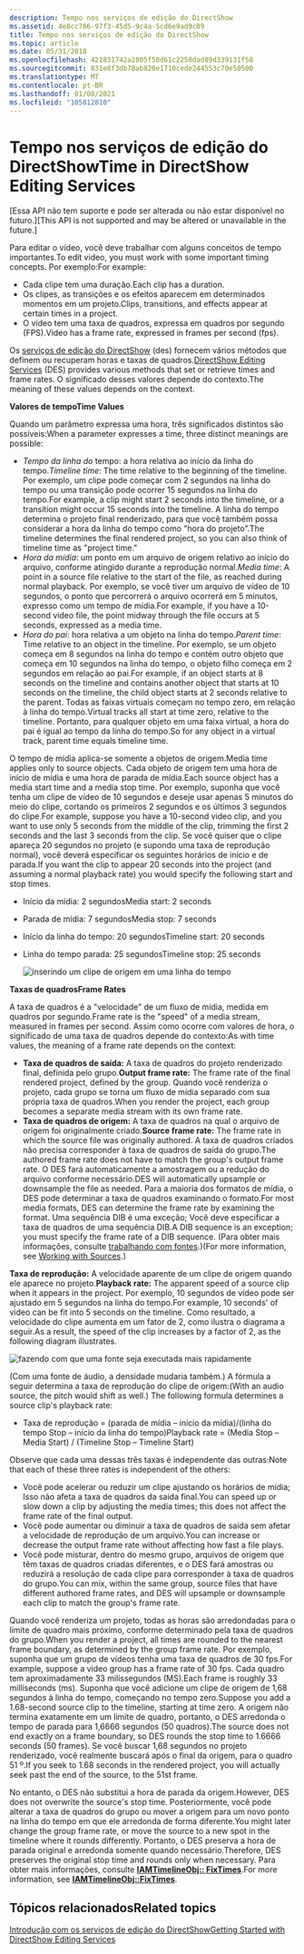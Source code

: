 ```yaml
---
description: Tempo nos serviços de edição do DirectShow
ms.assetid: 4e8cc766-97f3-45d5-9c4a-5cd6e9ad9c09
title: Tempo nos serviços de edição do DirectShow
ms.topic: article
ms.date: 05/31/2018
ms.openlocfilehash: 421831742a2805f58d61c2258dad89d339131f58
ms.sourcegitcommit: 831e8f3db78ab820e1710cede244553c70e50500
ms.translationtype: MT
ms.contentlocale: pt-BR
ms.lasthandoff: 01/08/2021
ms.locfileid: "105812810"
---
```

# <a name="time-in-directshow-editing-services"></a><span data-ttu-id="c29d3-103">Tempo nos serviços de edição do DirectShow</span><span class="sxs-lookup"><span data-stu-id="c29d3-103">Time in DirectShow Editing Services</span></span>

<span data-ttu-id="c29d3-104">\[Essa API não tem suporte e pode ser alterada ou não estar disponível no futuro.\]</span><span class="sxs-lookup"><span data-stu-id="c29d3-104">\[This API is not supported and may be altered or unavailable in the future.\]</span></span>

<span data-ttu-id="c29d3-105">Para editar o vídeo, você deve trabalhar com alguns conceitos de tempo importantes.</span><span class="sxs-lookup"><span data-stu-id="c29d3-105">To edit video, you must work with some important timing concepts.</span></span> <span data-ttu-id="c29d3-106">Por exemplo:</span><span class="sxs-lookup"><span data-stu-id="c29d3-106">For example:</span></span>

-   <span data-ttu-id="c29d3-107">Cada clipe tem uma duração.</span><span class="sxs-lookup"><span data-stu-id="c29d3-107">Each clip has a duration.</span></span>
-   <span data-ttu-id="c29d3-108">Os clipes, as transições e os efeitos aparecem em determinados momentos em um projeto.</span><span class="sxs-lookup"><span data-stu-id="c29d3-108">Clips, transitions, and effects appear at certain times in a project.</span></span>
-   <span data-ttu-id="c29d3-109">O vídeo tem uma taxa de quadros, expressa em quadros por segundo (FPS).</span><span class="sxs-lookup"><span data-stu-id="c29d3-109">Video has a frame rate, expressed in frames per second (fps).</span></span>

<span data-ttu-id="c29d3-110">Os [serviços de edição do DirectShow](directshow-editing-services.md) (des) fornecem vários métodos que definem ou recuperam horas e taxas de quadros.</span><span class="sxs-lookup"><span data-stu-id="c29d3-110">[DirectShow Editing Services](directshow-editing-services.md) (DES) provides various methods that set or retrieve times and frame rates.</span></span> <span data-ttu-id="c29d3-111">O significado desses valores depende do contexto.</span><span class="sxs-lookup"><span data-stu-id="c29d3-111">The meaning of these values depends on the context.</span></span>

<span data-ttu-id="c29d3-112">**Valores de tempo**</span><span class="sxs-lookup"><span data-stu-id="c29d3-112">**Time Values**</span></span>

<span data-ttu-id="c29d3-113">Quando um parâmetro expressa uma hora, três significados distintos são possíveis:</span><span class="sxs-lookup"><span data-stu-id="c29d3-113">When a parameter expresses a time, three distinct meanings are possible:</span></span>

-   <span data-ttu-id="c29d3-114">*Tempo da linha do* tempo: a hora relativa ao início da linha do tempo.</span><span class="sxs-lookup"><span data-stu-id="c29d3-114">*Timeline time*: The time relative to the beginning of the timeline.</span></span> <span data-ttu-id="c29d3-115">Por exemplo, um clipe pode começar com 2 segundos na linha do tempo ou uma transição pode ocorrer 15 segundos na linha do tempo.</span><span class="sxs-lookup"><span data-stu-id="c29d3-115">For example, a clip might start 2 seconds into the timeline, or a transition might occur 15 seconds into the timeline.</span></span> <span data-ttu-id="c29d3-116">A linha do tempo determina o projeto final renderizado, para que você também possa considerar a hora da linha do tempo como "hora do projeto".</span><span class="sxs-lookup"><span data-stu-id="c29d3-116">The timeline determines the final rendered project, so you can also think of timeline time as "project time."</span></span>
-   <span data-ttu-id="c29d3-117">*Hora da mídia*: um ponto em um arquivo de origem relativo ao início do arquivo, conforme atingido durante a reprodução normal.</span><span class="sxs-lookup"><span data-stu-id="c29d3-117">*Media time*: A point in a source file relative to the start of the file, as reached during normal playback.</span></span> <span data-ttu-id="c29d3-118">Por exemplo, se você tiver um arquivo de vídeo de 10 segundos, o ponto que percorrerá o arquivo ocorrerá em 5 minutos, expresso como um tempo de mídia.</span><span class="sxs-lookup"><span data-stu-id="c29d3-118">For example, if you have a 10-second video file, the point midway through the file occurs at 5 seconds, expressed as a media time.</span></span>
-   <span data-ttu-id="c29d3-119">*Hora do pai*: hora relativa a um objeto na linha do tempo.</span><span class="sxs-lookup"><span data-stu-id="c29d3-119">*Parent time*: Time relative to an object in the timeline.</span></span> <span data-ttu-id="c29d3-120">Por exemplo, se um objeto começa em 8 segundos na linha do tempo e contém outro objeto que começa em 10 segundos na linha do tempo, o objeto filho começa em 2 segundos em relação ao pai.</span><span class="sxs-lookup"><span data-stu-id="c29d3-120">For example, if an object starts at 8 seconds on the timeline and contains another object that starts at 10 seconds on the timeline, the child object starts at 2 seconds relative to the parent.</span></span> <span data-ttu-id="c29d3-121">Todas as faixas virtuais começam no tempo zero, em relação à linha do tempo.</span><span class="sxs-lookup"><span data-stu-id="c29d3-121">Virtual tracks all start at time zero, relative to the timeline.</span></span> <span data-ttu-id="c29d3-122">Portanto, para qualquer objeto em uma faixa virtual, a hora do pai é igual ao tempo da linha do tempo.</span><span class="sxs-lookup"><span data-stu-id="c29d3-122">So for any object in a virtual track, parent time equals timeline time.</span></span>

<span data-ttu-id="c29d3-123">O tempo de mídia aplica-se somente a objetos de origem.</span><span class="sxs-lookup"><span data-stu-id="c29d3-123">Media time applies only to source objects.</span></span> <span data-ttu-id="c29d3-124">Cada objeto de origem tem uma hora de início de mídia e uma hora de parada de mídia.</span><span class="sxs-lookup"><span data-stu-id="c29d3-124">Each source object has a media start time and a media stop time.</span></span> <span data-ttu-id="c29d3-125">Por exemplo, suponha que você tenha um clipe de vídeo de 10 segundos e deseje usar apenas 5 minutos do meio do clipe, cortando os primeiros 2 segundos e os últimos 3 segundos do clipe.</span><span class="sxs-lookup"><span data-stu-id="c29d3-125">For example, suppose you have a 10-second video clip, and you want to use only 5 seconds from the middle of the clip, trimming the first 2 seconds and the last 3 seconds from the clip.</span></span> <span data-ttu-id="c29d3-126">Se você quiser que o clipe apareça 20 segundos no projeto (e supondo uma taxa de reprodução normal), você deverá especificar os seguintes horários de início e de parada.</span><span class="sxs-lookup"><span data-stu-id="c29d3-126">If you want the clip to appear 20 seconds into the project (and assuming a normal playback rate) you would specify the following start and stop times.</span></span>

-   <span data-ttu-id="c29d3-127">Início da mídia: 2 segundos</span><span class="sxs-lookup"><span data-stu-id="c29d3-127">Media start: 2 seconds</span></span>
-   <span data-ttu-id="c29d3-128">Parada de mídia: 7 segundos</span><span class="sxs-lookup"><span data-stu-id="c29d3-128">Media stop: 7 seconds</span></span>
-   <span data-ttu-id="c29d3-129">Início da linha do tempo: 20 segundos</span><span class="sxs-lookup"><span data-stu-id="c29d3-129">Timeline start: 20 seconds</span></span>
-   <span data-ttu-id="c29d3-130">Linha do tempo parada: 25 segundos</span><span class="sxs-lookup"><span data-stu-id="c29d3-130">Timeline stop: 25 seconds</span></span>

    ![inserindo um clipe de origem em uma linha do tempo](images/des-time1.png)

<span data-ttu-id="c29d3-132">**Taxas de quadros**</span><span class="sxs-lookup"><span data-stu-id="c29d3-132">**Frame Rates**</span></span>

<span data-ttu-id="c29d3-133">A taxa de quadros é a "velocidade" de um fluxo de mídia, medida em quadros por segundo.</span><span class="sxs-lookup"><span data-stu-id="c29d3-133">Frame rate is the "speed" of a media stream, measured in frames per second.</span></span> <span data-ttu-id="c29d3-134">Assim como ocorre com valores de hora, o significado de uma taxa de quadros depende do contexto:</span><span class="sxs-lookup"><span data-stu-id="c29d3-134">As with time values, the meaning of a frame rate depends on the context:</span></span>

-   <span data-ttu-id="c29d3-135">**Taxa de quadros de saída:** A taxa de quadros do projeto renderizado final, definida pelo grupo.</span><span class="sxs-lookup"><span data-stu-id="c29d3-135">**Output frame rate:** The frame rate of the final rendered project, defined by the group.</span></span> <span data-ttu-id="c29d3-136">Quando você renderiza o projeto, cada grupo se torna um fluxo de mídia separado com sua própria taxa de quadros.</span><span class="sxs-lookup"><span data-stu-id="c29d3-136">When you render the project, each group becomes a separate media stream with its own frame rate.</span></span>
-   <span data-ttu-id="c29d3-137">**Taxa de quadros de origem:** A taxa de quadros na qual o arquivo de origem foi originalmente criado.</span><span class="sxs-lookup"><span data-stu-id="c29d3-137">**Source frame rate:** The frame rate in which the source file was originally authored.</span></span> <span data-ttu-id="c29d3-138">A taxa de quadros criados não precisa corresponder à taxa de quadros de saída do grupo.</span><span class="sxs-lookup"><span data-stu-id="c29d3-138">The authored frame rate does not have to match the group's output frame rate.</span></span> <span data-ttu-id="c29d3-139">O DES fará automaticamente a amostragem ou a redução do arquivo conforme necessário.</span><span class="sxs-lookup"><span data-stu-id="c29d3-139">DES will automatically upsample or downsample the file as needed.</span></span> <span data-ttu-id="c29d3-140">Para a maioria dos formatos de mídia, o DES pode determinar a taxa de quadros examinando o formato.</span><span class="sxs-lookup"><span data-stu-id="c29d3-140">For most media formats, DES can determine the frame rate by examining the format.</span></span> <span data-ttu-id="c29d3-141">Uma sequência DIB é uma exceção; Você deve especificar a taxa de quadros de uma sequência DIB.</span><span class="sxs-lookup"><span data-stu-id="c29d3-141">A DIB sequence is an exception; you must specify the frame rate of a DIB sequence.</span></span> <span data-ttu-id="c29d3-142">(Para obter mais informações, consulte [trabalhando com fontes](working-with-sources.md).)</span><span class="sxs-lookup"><span data-stu-id="c29d3-142">(For more information, see [Working with Sources](working-with-sources.md).)</span></span>

<span data-ttu-id="c29d3-143">**Taxa de reprodução:** A velocidade aparente de um clipe de origem quando ele aparece no projeto.</span><span class="sxs-lookup"><span data-stu-id="c29d3-143">**Playback rate:** The apparent speed of a source clip when it appears in the project.</span></span> <span data-ttu-id="c29d3-144">Por exemplo, 10 segundos de vídeo pode ser ajustado em 5 segundos na linha do tempo.</span><span class="sxs-lookup"><span data-stu-id="c29d3-144">For example, 10 seconds' of video can be fit into 5 seconds on the timeline.</span></span> <span data-ttu-id="c29d3-145">Como resultado, a velocidade do clipe aumenta em um fator de 2, como ilustra o diagrama a seguir.</span><span class="sxs-lookup"><span data-stu-id="c29d3-145">As a result, the speed of the clip increases by a factor of 2, as the following diagram illustrates.</span></span>

![fazendo com que uma fonte seja executada mais rapidamente](images/des-time2.png)

<span data-ttu-id="c29d3-147">(Com uma fonte de áudio, a densidade mudaria também.) A fórmula a seguir determina a taxa de reprodução do clipe de origem:</span><span class="sxs-lookup"><span data-stu-id="c29d3-147">(With an audio source, the pitch would shift as well.) The following formula determines a source clip's playback rate:</span></span>

-   <span data-ttu-id="c29d3-148">Taxa de reprodução = (parada de mídia – início da mídia)/(linha do tempo Stop – início da linha do tempo)</span><span class="sxs-lookup"><span data-stu-id="c29d3-148">Playback rate = (Media Stop – Media Start) / (Timeline Stop – Timeline Start)</span></span>

<span data-ttu-id="c29d3-149">Observe que cada uma dessas três taxas é independente das outras:</span><span class="sxs-lookup"><span data-stu-id="c29d3-149">Note that each of these three rates is independent of the others:</span></span>

-   <span data-ttu-id="c29d3-150">Você pode acelerar ou reduzir um clipe ajustando os horários de mídia; Isso não afeta a taxa de quadros da saída final.</span><span class="sxs-lookup"><span data-stu-id="c29d3-150">You can speed up or slow down a clip by adjusting the media times; this does not affect the frame rate of the final output.</span></span>
-   <span data-ttu-id="c29d3-151">Você pode aumentar ou diminuir a taxa de quadros de saída sem afetar a velocidade de reprodução de um arquivo.</span><span class="sxs-lookup"><span data-stu-id="c29d3-151">You can increase or decrease the output frame rate without affecting how fast a file plays.</span></span>
-   <span data-ttu-id="c29d3-152">Você pode misturar, dentro do mesmo grupo, arquivos de origem que têm taxas de quadros criadas diferentes, e o DES fará amostras ou reduzirá a resolução de cada clipe para corresponder à taxa de quadros do grupo.</span><span class="sxs-lookup"><span data-stu-id="c29d3-152">You can mix, within the same group, source files that have different authored frame rates, and DES will upsample or downsample each clip to match the group's frame rate.</span></span>

<span data-ttu-id="c29d3-153">Quando você renderiza um projeto, todas as horas são arredondadas para o limite de quadro mais próximo, conforme determinado pela taxa de quadros do grupo.</span><span class="sxs-lookup"><span data-stu-id="c29d3-153">When you render a project, all times are rounded to the nearest frame boundary, as determined by the group frame rate.</span></span> <span data-ttu-id="c29d3-154">Por exemplo, suponha que um grupo de vídeos tenha uma taxa de quadros de 30 fps.</span><span class="sxs-lookup"><span data-stu-id="c29d3-154">For example, suppose a video group has a frame rate of 30 fps.</span></span> <span data-ttu-id="c29d3-155">Cada quadro tem aproximadamente 33 milissegundos (MS).</span><span class="sxs-lookup"><span data-stu-id="c29d3-155">Each frame is roughly 33 milliseconds (ms).</span></span> <span data-ttu-id="c29d3-156">Suponha que você adicione um clipe de origem de 1,68 segundos à linha do tempo, começando no tempo zero.</span><span class="sxs-lookup"><span data-stu-id="c29d3-156">Suppose you add a 1.68-second source clip to the timeline, starting at time zero.</span></span> <span data-ttu-id="c29d3-157">A origem não termina exatamente em um limite de quadro, portanto, o DES arredonda o tempo de parada para 1,6666 segundos (50 quadros).</span><span class="sxs-lookup"><span data-stu-id="c29d3-157">The source does not end exactly on a frame boundary, so DES rounds the stop time to 1.6666 seconds (50 frames).</span></span> <span data-ttu-id="c29d3-158">Se você buscar 1,68 segundos no projeto renderizado, você realmente buscará após o final da origem, para o quadro 51 º.</span><span class="sxs-lookup"><span data-stu-id="c29d3-158">If you seek to 1.68 seconds in the rendered project, you will actually seek past the end of the source, to the 51st frame.</span></span>

<span data-ttu-id="c29d3-159">No entanto, o DES não substitui a hora de parada da origem.</span><span class="sxs-lookup"><span data-stu-id="c29d3-159">However, DES does not overwrite the source's stop time.</span></span> <span data-ttu-id="c29d3-160">Posteriormente, você pode alterar a taxa de quadros do grupo ou mover a origem para um novo ponto na linha do tempo em que ele arredonda de forma diferente.</span><span class="sxs-lookup"><span data-stu-id="c29d3-160">You might later change the group frame rate, or move the source to a new spot in the timeline where it rounds differently.</span></span> <span data-ttu-id="c29d3-161">Portanto, o DES preserva a hora de parada original e arredonda somente quando necessário.</span><span class="sxs-lookup"><span data-stu-id="c29d3-161">Therefore, DES preserves the original stop time and rounds only when necessary.</span></span> <span data-ttu-id="c29d3-162">Para obter mais informações, consulte [**IAMTimelineObj:: FixTimes**](iamtimelineobj-fixtimes.md).</span><span class="sxs-lookup"><span data-stu-id="c29d3-162">For more information, see [**IAMTimelineObj::FixTimes**](iamtimelineobj-fixtimes.md).</span></span>

## <a name="related-topics"></a><span data-ttu-id="c29d3-163">Tópicos relacionados</span><span class="sxs-lookup"><span data-stu-id="c29d3-163">Related topics</span></span>

<dl> <dt>

[<span data-ttu-id="c29d3-164">Introdução com os serviços de edição do DirectShow</span><span class="sxs-lookup"><span data-stu-id="c29d3-164">Getting Started with DirectShow Editing Services</span></span>](getting-started-with-directshow-editing-services.md)
</dt> </dl>

 

 



